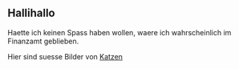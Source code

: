 ## Hallihallo

Haette ich keinen Spass haben wollen, waere ich wahrscheinlich im Finanzamt geblieben. 

Hier sind suesse Bilder von [Katzen](https://genrandom.com/cats/)
